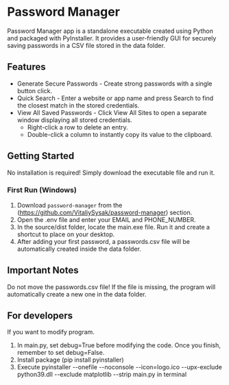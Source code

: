 # Password Manager

Password Manager app is a standalone executable created using Python and packaged with PyInstaller.
It provides a user-friendly GUI for securely saving passwords in a CSV file stored in the data folder.

## Features

- Generate Secure Passwords - Create strong passwords with a single button click.
- Quick Search - Enter a website or app name and press Search to find the closest match in the stored credentials.
- View All Saved Passwords - Click View All Sites to open a separate window displaying all stored credentials.
    - Right-click a row to delete an entry.
    - Double-click a column to instantly copy its value to the clipboard.

## Getting Started

No installation is required! Simply download the executable file and run it.

### First Run (Windows)

1. Download `password-manager` from the (https://github.com/VitaliySysak/password-manager) section.
2. Open the .env file and enter your EMAIL and PHONE_NUMBER.
3. In the source/dist folder, locate the main.exe file. Run it and create a shortcut to place on your desktop.
4. After adding your first password, a passwords.csv file will be automatically created inside the data folder.

## Important Notes

Do not move the passwords.csv file!
If the file is missing, the program will automatically create a new one in the data folder.

## For developers 

If you want to modify program.
1. In main.py, set debug=True before modifying the code. Once you finish, remember to set debug=False.
2. Install package (pip install pyinstaller)
3. Execute pyinstaller --onefile --noconsole --icon=logo.ico --upx-exclude python39.dll --exclude matplotlib --strip main.py in terminal